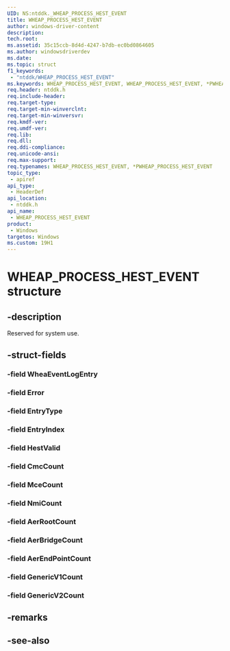 ```yaml
---
UID: NS:ntddk._WHEAP_PROCESS_HEST_EVENT
title: WHEAP_PROCESS_HEST_EVENT
author: windows-driver-content
description: 
tech.root:
ms.assetid: 35c15ccb-8d4d-4247-b7db-ec0bd0864605
ms.author: windowsdriverdev
ms.date: 
ms.topic: struct
f1_keywords:
 - "ntddk/WHEAP_PROCESS_HEST_EVENT"
ms.keywords: WHEAP_PROCESS_HEST_EVENT, WHEAP_PROCESS_HEST_EVENT, *PWHEAP_PROCESS_HEST_EVENT, 
req.header: ntddk.h
req.include-header:
req.target-type:
req.target-min-winverclnt:
req.target-min-winversvr:
req.kmdf-ver:
req.umdf-ver:
req.lib:
req.dll:
req.ddi-compliance:
req.unicode-ansi:
req.max-support:
req.typenames: WHEAP_PROCESS_HEST_EVENT, *PWHEAP_PROCESS_HEST_EVENT
topic_type: 
 - apiref
api_type: 
 - HeaderDef
api_location: 
 - ntddk.h
api_name: 
 - WHEAP_PROCESS_HEST_EVENT
product: 
 - Windows
targetos: Windows
ms.custom: 19H1
---
```


# WHEAP_PROCESS_HEST_EVENT structure

## -description

Reserved for system use.

## -struct-fields

### -field WheaEventLogEntry
 
### -field Error
 
### -field EntryType
 
### -field EntryIndex
 
### -field HestValid
 
### -field CmcCount
 
### -field MceCount
 
### -field NmiCount
 
### -field AerRootCount
 
### -field AerBridgeCount
 
### -field AerEndPointCount
 
### -field GenericV1Count
 
### -field GenericV2Count
 

## -remarks

## -see-also
